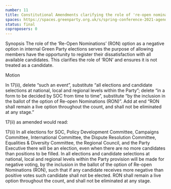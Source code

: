 ```yaml
---
number: 11
title: Constitutional Amendments clarifying the role of 're-open nominations' (RON)
spaces: https://spaces.greenparty.org.uk/s/spring-conference-2021-agenda-forum2/?contentId=78520
status: final
coproposers: 0
---
```

Synopsis
The role of the ‘Re-Open Nominations’ (RON) option as a negative option in internal Green Party elections serves the purpose of allowing members have the opportunity to register their dissatisfaction with all available candidates. This clarifies the role of ‘RON’ and ensures it is not treated as a candidate.


Motion


In 17(ii), delete “such an event”, substitute “all elections and candidate selections at national, local and regional levels within the Party”; delete “in a form to be decided by SOC from time to time”, substitute “by the inclusion in the ballot of the option of Re-open Nominations (RON)”. Add at end “RON shall remain a live option throughout the count, and shall not be eliminated at any stage.”


17(ii) as amended would read:


17(ii) In all elections for SOC, Policy Development Committee, Campaigns Committee, International Committee, the Dispute Resolution Committee, Equalities & Diversity Committee, the Regional Council, and the Party Executive there will be an election, even when there are no more candidates than positions to be filled. In all elections and candidate selections at national, local and regional levels within the Party provision will be made for negative voting, by the inclusion in the ballot of the option of Re-open Nominations (RON), such that if any candidate receives more negative than positive votes such candidate shall not be elected. RON shall remain a live option throughout the count, and shall not be eliminated at any stage.
